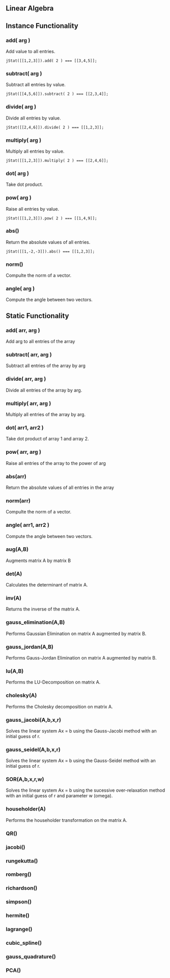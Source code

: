 ## Linear Algebra

## Instance Functionality

### add( arg )

Add value to all entries.

    jStat([[1,2,3]]).add( 2 ) === [[3,4,5]];

### subtract( arg )

Subtract all entries by value.

    jStat([[4,5,6]]).subtract( 2 ) === [[2,3,4]];

### divide( arg )

Divide all entries by value.

    jStat([[2,4,6]]).divide( 2 ) === [[1,2,3]];

### multiply( arg )

Multiply all entries by value.

    jStat([[1,2,3]]).multiply( 2 ) === [[2,4,6]];

### dot( arg )

Take dot product.

### pow( arg )

Raise all entries by value.

    jStat([[1,2,3]]).pow( 2 ) === [[1,4,9]];

### abs()

Return the absolute values of all entries.

    jStat([[1,-2,-3]]).abs() === [[1,2,3]];

### norm()

Compulte the norm of a vector.

### angle( arg )

Compute the angle between two vectors.

## Static Functionality

### add( arr, arg )

Add arg to all entries of the array

### subtract( arr, arg )

Subtract all entries of the array by arg

### divide( arr, arg )

Divide all entries of the array by arg.

### multiply( arr, arg )

Multiply all entries of the array by arg.

### dot( arr1, arr2 )

Take dot product of array 1 and array 2.

### pow( arr, arg )

Raise all entries of the array to the power of arg

### abs(arr)

Return the absolute values of all entries in the array

### norm(arr)

Compulte the norm of a vector.

### angle( arr1, arr2 )

Compute the angle between two vectors.

### aug(A,B)

Augments matrix A by matrix B

### det(A)

Calculates the determinant of matrix A.

### inv(A)

Returns the inverse of the matrix A.

### gauss_elimination(A,B)

Performs Gaussian Elimination on matrix A augmented by matrix B.

### gauss_jordan(A,B)

Performs Gauss-Jordan Elimination on matrix A augmented by matrix B.

### lu(A,B)

Performs the LU-Decomposition on matrix A.

### cholesky(A)

Performs the Cholesky decomposition on matrix A.

### gauss_jacobi(A,b,x,r)

Solves the linear system Ax = b using the Gauss-Jacobi method with an initial guess of r. 

### gauss_seidel(A,b,x,r)

Solves the linear system Ax = b using the Gauss-Seidel method with an initial guess of r.

### SOR(A,b,x,r,w)

Solves the linear system Ax = b using the sucessive over-relaxation method with an initial guess of r and parameter w (omega).

### householder(A)

Performs the householder transformation on the matrix A.

### QR()

### jacobi()

### rungekutta()

### romberg()

### richardson()

### simpson()

### hermite()

### lagrange()

### cubic_spline()

### gauss_quadrature()

### PCA()
